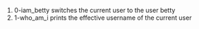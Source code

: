 1. 0-iam_betty switches the current user to the user betty
2. 1-who_am_i prints the effective username of the current user

